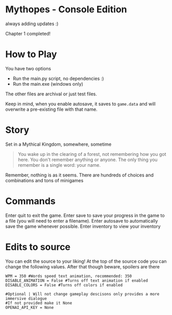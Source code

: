 # Mythopes - Console Edition

always adding updates :)

Chapter 1 completed!

# How to Play
 You have two options
 - Run the main.py script, no dependencies :)
 - Run the main.exe (windows only)

The other files are archival or just test files.

Keep in mind, when you enable autosave, it saves to `game.data` and will overwrite a pre-existing file with that name.

# Story

Set in a Mythical Kingdom, somewhere, sometime
> You wake up in the clearing of a forest, not remembering how you got here. You don't remember anything or anyone. The only thing you remember is a single word: your name.

Remember, nothing is as it seems. There are hundreds of choices and combinations and tons of minigames

# Commands
Enter quit to exit the game.
Enter save to save your progress in the game to a file (you will need to enter a filename).
Enter autosave to automatically save the game whenever possible.
Enter inventory to view your inventory

# Edits to source
You can edit the source to your liking! At the top of the source code you can change the following values. After that though beware, spoilers are there
```
WPM = 350 #Words speed text animation, recommended: 350
DISABLE_ANIMATION = False #Turns off text animation if enabled
DISABLE_COLORS = False #Turns off colors if enabled

#Optional | Will not change gameplay descisons only provides a more immersive dialogue
#If not provided make it None
OPENAI_API_KEY = None 
```


